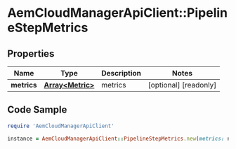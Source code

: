 # AemCloudManagerApiClient::PipelineStepMetrics

## Properties

Name | Type | Description | Notes
------------ | ------------- | ------------- | -------------
**metrics** | [**Array&lt;Metric&gt;**](Metric.md) | metrics | [optional] [readonly] 

## Code Sample

```ruby
require 'AemCloudManagerApiClient'

instance = AemCloudManagerApiClient::PipelineStepMetrics.new(metrics: null)
```



